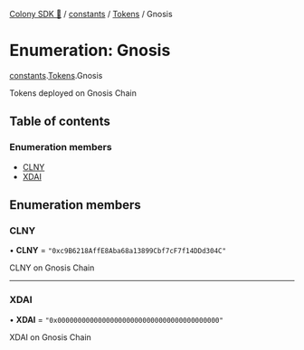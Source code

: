[Colony SDK 🚀](../README.md) / [constants](../modules/constants.md) / [Tokens](../modules/constants.Tokens.md) / Gnosis

# Enumeration: Gnosis

[constants](../modules/constants.md).[Tokens](../modules/constants.Tokens.md).Gnosis

Tokens deployed on Gnosis Chain

## Table of contents

### Enumeration members

- [CLNY](constants.Tokens.Gnosis.md#clny)
- [XDAI](constants.Tokens.Gnosis.md#xdai)

## Enumeration members

### CLNY

• **CLNY** = `"0xc9B6218AffE8Aba68a13899Cbf7cF7f14DDd304C"`

CLNY on Gnosis Chain

___

### XDAI

• **XDAI** = `"0x0000000000000000000000000000000000000000"`

XDAI on Gnosis Chain

